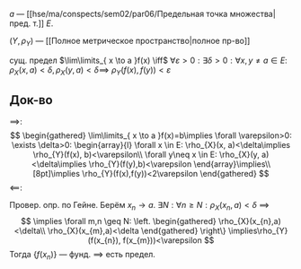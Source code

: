 $a$ — [[hse/ma/conspects/sem02/par06/Предельная точка множества|пред. т.]] $E$.

$(Y, \rho_{Y})$ — [[Полное метрическое пространство|полное пр-во]]

сущ. предел $\lim\limits_{ x \to a }f(x) \iff$ $\forall \varepsilon>0: \exists \delta>0: \forall x,y\neq a \in E:$ $\rho_{X}(x, a)<\delta , \rho_{X}(y, a)<\delta\implies$ $\rho_{Y}(f(x),f(y))<\varepsilon$
## Док-во

$\implies$:
$$
\begin{gathered}
\lim\limits_{ x \to a }f(x)=b\implies \forall \varepsilon>0: \exists \delta>0: \begin{array}{l}
\forall x \in E: \rho_{X}(x, a)<\delta\implies \rho_{Y}(f(x), b)<\varepsilon\\
\forall y\neq x \in E: \rho_{X}(y, a)<\delta\implies \rho_{Y}(f(y),b)<\varepsilon 
\end{array}\implies\\[8pt]\implies \rho_{Y}(f(x),f(y))<2\varepsilon
\end{gathered}
$$
$\impliedby$:

Провер. опр. по Гейне. Берём $x_{n}\to a$. $\exists N: \forall n\geq N: \rho_{X}(x_{n}, a)<\delta$ $\implies$
$$
\implies \forall m,n \geq N: \left. \begin{gathered}
\rho_{X}(x_{n},a)<\delta\\ \rho_{X}(x_{m},a)<\delta
\end{gathered} \right\} \implies\rho_{Y}(f(x_{n}), f(x_{m}))<\varepsilon
$$
Тогда $\{ f(x_{n}) \}$ — фунд. $\implies$ есть предел.